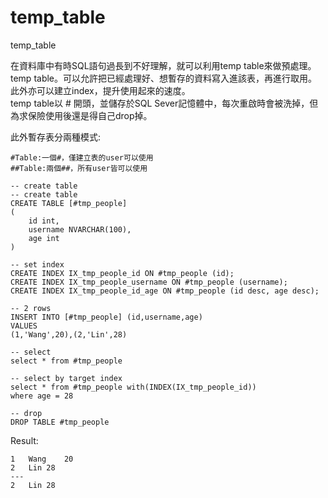 # temp_table
temp_table

在資料庫中有時SQL語句過長到不好理解，就可以利用temp table來做預處理。  
temp table。可以允許把已經處理好、想暫存的資料寫入進該表，再進行取用。  
此外亦可以建立index，提升使用起來的速度。  
temp table以 # 開頭，並儲存於SQL Sever記憶體中，每次重啟時會被洗掉，但為求保險使用後還是得自己drop掉。  

此外暫存表分兩種模式:
```
#Table:一個#，僅建立表的user可以使用
##Table:兩個##，所有user皆可以使用
```
```
-- create table
-- create table
CREATE TABLE [#tmp_people]
(
	id int,
    username NVARCHAR(100),
    age int
)

-- set index
CREATE INDEX IX_tmp_people_id ON #tmp_people (id);
CREATE INDEX IX_tmp_people_username ON #tmp_people (username);
CREATE INDEX IX_tmp_people_id_age ON #tmp_people (id desc, age desc);

-- 2 rows
INSERT INTO [#tmp_people] (id,username,age)
VALUES
(1,'Wang',20),(2,'Lin',28)

-- select 
select * from #tmp_people

-- select by target index
select * from #tmp_people with(INDEX(IX_tmp_people_id))
where age = 28

-- drop
DROP TABLE #tmp_people
```

Result:
```
1	Wang	20
2	Lin	28
---
2	Lin	28
```
